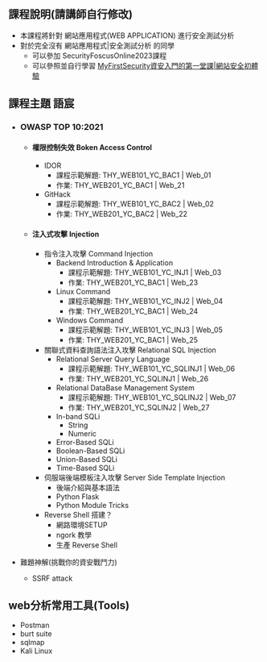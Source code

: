 
## 課程說明(請講師自行修改)
- 本課程將針對 網站應用程式(WEB APPLICATION) 進行安全測試分析
- 對於完全沒有 網站應用程式|安全測試分析 的同學
  - 可以參加 SecurityFoscusOnline2023課程
  - 可以參照並自行學習 [MyFirstSecurity資安入門的第一堂課|網站安全初體驗](https://github.com/MyFirstSecurity2020/20230301)

## 課程主題 語宸 
- ### OWASP TOP 10:2021
  - #### 權限控制失效 Boken Access Control
    - IDOR
        - 課程示範解題: THY_WEB101_YC_BAC1 | Web_01
        - 作業: THY_WEB201_YC_BAC1 | Web_21
    - GitHack
        - 課程示範解題: THY_WEB101_YC_BAC2 | Web_02
        - 作業: THY_WEB201_YC_BAC2 | Web_22
  - #### 注入式攻擊 Injection
    - 指令注入攻擊 Command Injection
      - Backend Introduction & Application
        - 課程示範解題: THY_WEB101_YC_INJ1 | Web_03
        - 作業: THY_WEB201_YC_BAC1 | Web_23
      - Linux Command
        - 課程示範解題: THY_WEB101_YC_INJ2 | Web_04
        - 作業: THY_WEB201_YC_BAC1 | Web_24
      - Windows Command
        - 課程示範解題: THY_WEB101_YC_INJ3 | Web_05
        - 作業: THY_WEB201_YC_BAC1 | Web_25
    - 關聯式資料查詢語法注入攻擊 Relational SQL Injection
      - Relational Server Query Language
        - 課程示範解題: THY_WEB101_YC_SQLINJ1 | Web_06
        - 作業: THY_WEB201_YC_SQLINJ1 | Web_26
      - Relational DataBase Management System
        - 課程示範解題: THY_WEB101_YC_SQLINJ2 | Web_07
        - 作業: THY_WEB201_YC_SQLINJ2 | Web_27
      - In-band SQLi
        - String
        - Numeric
      - Error-Based SQLi
      - Boolean-Based SQLi
      - Union-Based SQLi
      - Time-Based SQLi
    - 伺服端後端模板注入攻擊 Server Side Template Injection
      - 後端介紹與基本語法 
      - Python Flask
      - Python Module Tricks
    - Reverse Shell 搭建？
      - 網路環境SETUP
      - ngork 教學
      - 生產 Reverse Shell

- 難題神解(挑戰你的資安戰鬥力)
  - SSRF attack 

## web分析常用工具(Tools)
  - Postman
  - burt suite
  - sqlmap
  - Kali Linux
